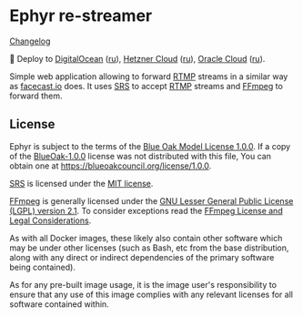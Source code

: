 Ephyr re-streamer
=================

[Changelog](CHANGELOG.md)

🚀 Deploy to [DigitalOcean][101] ([ru][102]), [Hetzner Cloud][111] ([ru][112]), [Oracle Cloud][121] ([ru][122]).

Simple web application allowing to forward [RTMP] streams in a similar way as [facecast.io] does. It uses [SRS] to accept [RTMP] streams and [FFmpeg] to forward them.




## License

Ephyr is subject to the terms of the [Blue Oak Model License 1.0.0](/../../blob/master/LICENSE.md). If a copy of the [BlueOak-1.0.0](https://spdx.org/licenses/BlueOak-1.0.0.html) license was not distributed with this file, You can obtain one at <https://blueoakcouncil.org/license/1.0.0>.

[SRS] is licensed under the [MIT license](https://github.com/ossrs/srs/blob/3.0release/LICENSE).

[FFmpeg] is generally licensed under the [GNU Lesser General Public License (LGPL) version 2.1](http://www.gnu.org/licenses/old-licenses/lgpl-2.1.html). To consider exceptions read the [FFmpeg License and Legal Considerations](https://www.ffmpeg.org/legal.html).

As with all Docker images, these likely also contain other software which may be under other licenses (such as Bash, etc from the base distribution, along with any direct or indirect dependencies of the primary software being contained).

As for any pre-built image usage, it is the image user's responsibility to ensure that any use of this image complies with any relevant licenses for all software contained within.





[facecast.io]: https://facecast.io
[FFmpeg]: https://ffmpeg.org
[RTMP]: https://en.wikipedia.org/wiki/Real-Time_Messaging_Protocol
[SRS]: https://github.com/ossrs/srs

[101]: docs/deploy_digitalocean_EN.md
[102]: docs/deploy_digitalocean_RU.md
[111]: docs/deploy_hcloud_EN.md
[112]: docs/deploy_hcloud_RU.md
[121]: docs/deploy_oracle_EN.md
[122]: docs/deploy_oracle_RU.md
